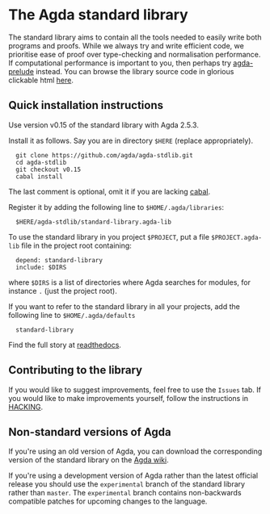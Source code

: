The Agda standard library
=========================

The standard library aims to contain all the tools needed to easily
write both programs and proofs. While we always try and write efficient
code, we prioritise ease of proof over type-checking and normalisation
performance. If computational performance is important to you, then
perhaps try [agda-prelude](https://github.com/UlfNorell/agda-prelude)
instead. You can browse the library source code in glorious clickable
html [here](https://agda.github.io/agda-stdlib/README.html).

## Quick installation instructions

Use version v0.15 of the standard library with Agda 2.5.3.

Install it as follows. Say you are in directory `$HERE` (replace appropriately).
```
  git clone https://github.com/agda/agda-stdlib.git
  cd agda-stdlib
  git checkout v0.15
  cabal install
```
The last comment is optional, omit it if you are lacking [cabal](https://www.haskell.org/cabal/).

Register it by adding the following line to `$HOME/.agda/libraries`:
```
  $HERE/agda-stdlib/standard-library.agda-lib
```

To use the standard library in you project `$PROJECT`, put a file
`$PROJECT.agda-lib` file in the project root containing:
```
  depend: standard-library
  include: $DIRS
```
where `$DIRS` is a list of directories where Agda
searches for modules, for instance `.` (just the project root).

If you want to refer to the standard library in all your
projects, add the following line to `$HOME/.agda/defaults`
```
  standard-library
```

Find the full story at [readthedocs](http://agda.readthedocs.io/en/latest/tools/package-system.html).

## Contributing to the library

If you would like to suggest improvements, feel free to use the `Issues` tab.
If you would like to make improvements yourself, follow the instructions in
[HACKING](https://github.com/agda/agda-stdlib/blob/master/HACKING.md).

## Non-standard versions of Agda

If you're using an old version of Agda, you can download the corresponding version
of the standard library on the [Agda wiki](http://wiki.portal.chalmers.se/agda/pmwiki.php?n=Libraries.StandardLibrary).

If you're using a development version of Agda rather than the latest official release
you should use the `experimental` branch of the standard library rather than `master`.
The `experimental` branch contains non-backwards compatible patches for upcoming
changes to the language.
